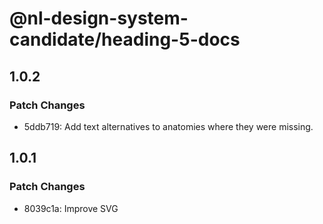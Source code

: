# @nl-design-system-candidate/heading-5-docs

## 1.0.2

### Patch Changes

- 5ddb719: Add text alternatives to anatomies where they were missing.

## 1.0.1

### Patch Changes

- 8039c1a: Improve SVG
